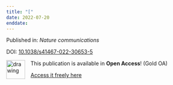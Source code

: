 ```yaml
---
title: "["
date: 2022-07-20
enddate:
---
```


Published in: *Nature communications*

DOI: [10.1038/s41467-022-30653-5](https://doi.org/10.1038/s41467-022-30653-5)

<img src="https://upload.wikimedia.org/wikipedia/commons/thumb/7/77/Open_Access_logo_PLoS_transparent.svg/800px-Open_Access_logo_PLoS_transparent.svg.png" alt="drawing" width="50" align="left"/> &nbsp;&nbsp;&nbsp;This publication is available in **Open Access**! (Gold OA)

&nbsp;&nbsp;&nbsp;<a href="https://www.nature.com/articles/s41467-022-30653-5.pdf">Access it freely here</a>

